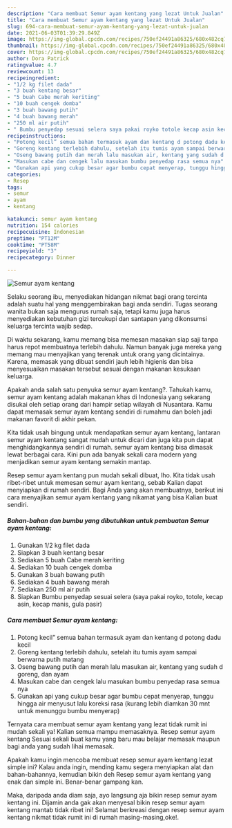 ```yaml
---
description: "Cara membuat Semur ayam kentang yang lezat Untuk Jualan"
title: "Cara membuat Semur ayam kentang yang lezat Untuk Jualan"
slug: 694-cara-membuat-semur-ayam-kentang-yang-lezat-untuk-jualan
date: 2021-06-03T01:39:29.849Z
image: https://img-global.cpcdn.com/recipes/750ef24491a86325/680x482cq70/semur-ayam-kentang-foto-resep-utama.jpg
thumbnail: https://img-global.cpcdn.com/recipes/750ef24491a86325/680x482cq70/semur-ayam-kentang-foto-resep-utama.jpg
cover: https://img-global.cpcdn.com/recipes/750ef24491a86325/680x482cq70/semur-ayam-kentang-foto-resep-utama.jpg
author: Dora Patrick
ratingvalue: 4.7
reviewcount: 13
recipeingredient:
- "1/2 kg filet dada"
- "3 buah kentang besar"
- "5 buah Cabe merah keriting"
- "10 buah cengek domba"
- "3 buah bawang putih"
- "4 buah bawang merah"
- "250 ml air putih"
- " Bumbu penyedap sesuai selera saya pakai royko totole kecap asin kecap manis gula pasir"
recipeinstructions:
- "Potong kecil” semua bahan termasuk ayam dan kentang d potong dadu kecil"
- "Goreng kentang terlebih dahulu, setelah itu tumis ayam sampai berwarna putih matang"
- "Oseng bawang putih dan merah lalu masukan air, kentang yang sudah d goreng, dan ayam"
- "Masukan cabe dan cengek lalu masukan bumbu penyedap rasa semua nya"
- "Gunakan api yang cukup besar agar bumbu cepat menyerap, tunggu hingga air menyusut lalu koreksi rasa (kurang lebih diamkan 30 mnt untuk menunggu bumbu menyerap)"
categories:
- Resep
tags:
- semur
- ayam
- kentang

katakunci: semur ayam kentang 
nutrition: 154 calories
recipecuisine: Indonesian
preptime: "PT12M"
cooktime: "PT58M"
recipeyield: "3"
recipecategory: Dinner

---
```



![Semur ayam kentang](https://img-global.cpcdn.com/recipes/750ef24491a86325/680x482cq70/semur-ayam-kentang-foto-resep-utama.jpg)

Selaku seorang ibu, menyediakan hidangan nikmat bagi orang tercinta adalah suatu hal yang menggembirakan bagi anda sendiri. Tugas seorang  wanita bukan saja mengurus rumah saja, tetapi kamu juga harus menyediakan kebutuhan gizi tercukupi dan santapan yang dikonsumsi keluarga tercinta wajib sedap.

Di waktu  sekarang, kamu memang bisa memesan masakan siap saji tanpa harus repot membuatnya terlebih dahulu. Namun banyak juga mereka yang memang mau menyajikan yang terenak untuk orang yang dicintainya. Karena, memasak yang dibuat sendiri jauh lebih higienis dan bisa menyesuaikan masakan tersebut sesuai dengan makanan kesukaan keluarga. 



Apakah anda salah satu penyuka semur ayam kentang?. Tahukah kamu, semur ayam kentang adalah makanan khas di Indonesia yang sekarang disukai oleh setiap orang dari hampir setiap wilayah di Nusantara. Kamu dapat memasak semur ayam kentang sendiri di rumahmu dan boleh jadi makanan favorit di akhir pekan.

Kita tidak usah bingung untuk mendapatkan semur ayam kentang, lantaran semur ayam kentang sangat mudah untuk dicari dan juga kita pun dapat menghidangkannya sendiri di rumah. semur ayam kentang bisa dimasak lewat berbagai cara. Kini pun ada banyak sekali cara modern yang menjadikan semur ayam kentang semakin mantap.

Resep semur ayam kentang pun mudah sekali dibuat, lho. Kita tidak usah ribet-ribet untuk memesan semur ayam kentang, sebab Kalian dapat menyiapkan di rumah sendiri. Bagi Anda yang akan membuatnya, berikut ini cara menyajikan semur ayam kentang yang nikamat yang bisa Kalian buat sendiri.

<!--inarticleads1-->

##### Bahan-bahan dan bumbu yang dibutuhkan untuk pembuatan Semur ayam kentang:

1. Gunakan 1/2 kg filet dada
1. Siapkan 3 buah kentang besar
1. Sediakan 5 buah Cabe merah keriting
1. Sediakan 10 buah cengek domba
1. Gunakan 3 buah bawang putih
1. Sediakan 4 buah bawang merah
1. Sediakan 250 ml air putih
1. Siapkan  Bumbu penyedap sesuai selera (saya pakai royko, totole, kecap asin, kecap manis, gula pasir)




<!--inarticleads2-->

##### Cara membuat Semur ayam kentang:

1. Potong kecil” semua bahan termasuk ayam dan kentang d potong dadu kecil
1. Goreng kentang terlebih dahulu, setelah itu tumis ayam sampai berwarna putih matang
1. Oseng bawang putih dan merah lalu masukan air, kentang yang sudah d goreng, dan ayam
1. Masukan cabe dan cengek lalu masukan bumbu penyedap rasa semua nya
1. Gunakan api yang cukup besar agar bumbu cepat menyerap, tunggu hingga air menyusut lalu koreksi rasa (kurang lebih diamkan 30 mnt untuk menunggu bumbu menyerap)




Ternyata cara membuat semur ayam kentang yang lezat tidak rumit ini mudah sekali ya! Kalian semua mampu memasaknya. Resep semur ayam kentang Sesuai sekali buat kamu yang baru mau belajar memasak maupun bagi anda yang sudah lihai memasak.

Apakah kamu ingin mencoba membuat resep semur ayam kentang lezat simple ini? Kalau anda ingin, mending kamu segera menyiapkan alat dan bahan-bahannya, kemudian bikin deh Resep semur ayam kentang yang enak dan simple ini. Benar-benar gampang kan. 

Maka, daripada anda diam saja, ayo langsung aja bikin resep semur ayam kentang ini. Dijamin anda gak akan menyesal bikin resep semur ayam kentang mantab tidak ribet ini! Selamat berkreasi dengan resep semur ayam kentang nikmat tidak rumit ini di rumah masing-masing,oke!.

